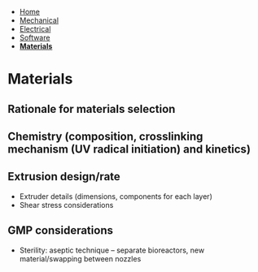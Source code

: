 - [Home](/3-DPrintingCornealOrganoids/index)
- [Mechanical](/3-DPrintingCornealOrganoids/mechanical)
- [Electrical](/3-DPrintingCornealOrganoids/electrical)
- [Software](/3-DPrintingCornealOrganoids/software)
- **[Materials](/3-DPrintingCornealOrganoids/materials)**

# Materials

## Rationale for materials selection

## Chemistry (composition, crosslinking mechanism (UV radical initiation) and kinetics)

## Extrusion design/rate
- Extruder details (dimensions, components for each layer)
- Shear stress considerations

## GMP considerations
- Sterility: aseptic technique – separate bioreactors, new material/swapping between nozzles
